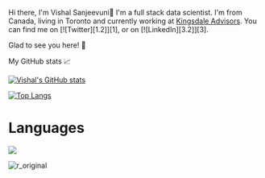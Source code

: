 
Hi there, I'm Vishal Sanjeevuni👋 I'm a full stack data scientist. I'm from Canada, living in Toronto and currently working at [Kingsdale Advisors](https://www.kingsdaleadvisors.com/). You can find me on [![Twitter][1.2]][1],  or on [![LinkedIn][3.2]][3].

Glad to see you here! 🤩

My GitHub stats 📈

[![Vishal's GitHub stats](https://github-readme-stats.vercel.app/api?username=vishalsanjeevuni)](https://github.com/vishalsanjeevuni/github-readme-stats)

[![Top Langs](https://github-readme-stats.vercel.app/api/top-langs/?username=vishalsanjeevuni&layout=compact)](https://github.com/vishalsanjeevuni/github-readme-stats)

# Languages

<img src=https://camo.githubusercontent.com/cb05dda3b8ed3fcb5c24d4aafc0b6ea979f73261b9fa0b94838271a7db6d43da/68747470733a2f2f696d672e736869656c64732e696f2f62616467652f2d507974686f6e2d3442384242453f266c6f676f3d507974686f6e266c6f676f436f6c6f723d666666 /> </a><br> 

![r_original](https://user-images.githubusercontent.com/26355917/142697770-12428818-c651-4f2a-9091-af8fdbefc4f2.png)

<!--START_SECTION:waka-->
<!--END_SECTION:waka-->
